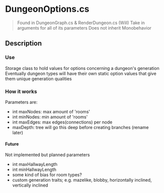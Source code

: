 # DungeonOptions.cs
> Found in DungeonGraph.cs & RenderDungeon.cs
> (Will) Take in arguments for all of its parameters
> Does not inherit Monobehavior

## Description
### Use
Storage class to hold values for options concerning a dungeon's generation
Eventually dungeon types will have their own static option values that give them unique generation qualities
### How it works
Parameters are:
- int maxNodes: max amount of 'rooms'
- int minNodes: min amount of 'rooms' 
- int maxEdges: max edges(connections) per node 
- maxDepth: tree will go this deep before creating branches (rename later)
#### Future
Not implemented but planned parameters
- int maxHallwayLength
- int minHallwayLength
- some kind of bias for room types?
- custom generation traits; e.g. mazelike, blobby, horizontally inclined, vertically inclined